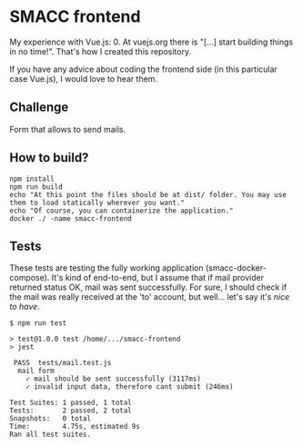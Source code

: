 # SMACC frontend

My experience with Vue.js: 0.
At vuejs.org there is "[...] start building things in no time!". That's how I created this repository.

If you have any advice about coding the frontend side (in this particular case Vue.js), I would love to hear them.

## Challenge

Form that allows to send mails.

## How to build?

```
npm install
npm run build
echo "At this point the files should be at dist/ folder. You may use them to load statically wherever you want."
echo "Of course, you can containerize the application."
docker ./ -name smacc-frontend
```

## Tests

These tests are testing the fully working application (smacc-docker-compose).
It's kind of end-to-end, but I assume that if mail provider returned status OK, mail was sent successfully.
For sure, I should check if the mail was really received at the 'to' account, but well... let's say it's *nice to have*.

```
$ npm run test

> test@1.0.0 test /home/.../smacc-frontend
> jest

 PASS  tests/mail.test.js
  mail form
    ✓ mail should be sent successfully (3117ms)
    ✓ invalid input data, therefore cant submit (246ms)

Test Suites: 1 passed, 1 total
Tests:       2 passed, 2 total
Snapshots:   0 total
Time:        4.75s, estimated 9s
Ran all test suites.
```
